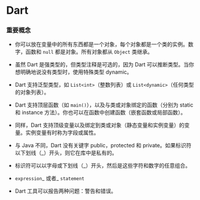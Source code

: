 # Dart

### 重要概念

* 你可以放在变量中的所有东西都是一个对象，每个对象都是一个类的实例。数字，函数和 `null` 都是对象。所有对象都从 `Object` 类继承。
* 虽然 Dart 是强类型的，但类型注释是可选的，因为 Dart 可以推断类型。当你想明确地说没有类型时，使用特殊类型 dynamic。

* Dart 支持泛型类型，如  `List<int>`（整数列表）或 `List<dynamic>`（任何类型的对象列表）。

* Dart 支持顶层函数（如 `main()`），以及与类或对象绑定的函数（分别为 static 和 instance 方法）。你也可以在函数中创建函数（嵌套函数或局部函数）。

* 同样，Dart 支持顶级变量以及绑定到类或对象（静态变量和实例变量）的变量。实例变量有时称为字段或属性。

* 与 Java 不同，Dart 没有关键字 public，protected 和 private。如果标识符以下划线（\_）开头，则它在库中是私有的。

* 标识符可以以字母或下划线（\_）开头，然后是这些字符和数字的任意组合。

* `expression`_ 或者_ `statement`

* Dart 工具可以报告两种问题：警告和错误。



